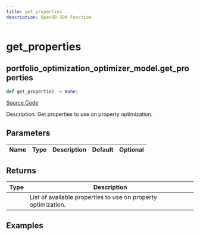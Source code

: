 ```yaml
---
title: get_properties
description: OpenBB SDK Function
---
```

# get_properties

## portfolio_optimization_optimizer_model.get_properties

```python
def get_propertie) -> None:
```
[Source Code](https://github.com/OpenBB-finance/OpenBBTerminal/tree/main/openbb_terminal/portfolio/portfolio_optimization/optimizer_model.py#L3072)

Description: Get properties to use on property optimization.

## Parameters

| Name | Type | Description | Default | Optional |
| ---- | ---- | ----------- | ------- | -------- |

## Returns

| Type | Description |
| ---- | ----------- |
|  | List of available properties to use on property optimization. |

## Examples

